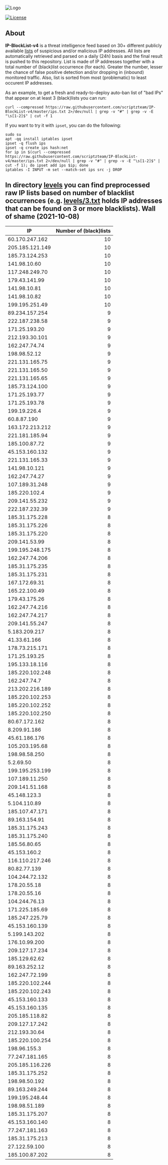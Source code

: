 ![Logo](https://i.imgur.com/PyKLAe7.png)

[![License](https://img.shields.io/badge/license-The_Unlicense-red.svg)](https://unlicense.org/)

About
----

**IP-BlockList-v4** is a threat intelligence feed based on 30+ different publicly available [lists](https://github.com/stamparm/maltrail) of suspicious and/or malicious IP addresses. All lists are automatically retrieved and parsed on a daily (24h) basis and the final result is pushed to this repository. List is made of IP addresses together with a total number of (black)list occurrence (for each). Greater the number, lesser the chance of false positive detection and/or dropping in (inbound) monitored traffic. Also, list is sorted from most (problematic) to least occurent IP addresses.

As an example, to get a fresh and ready-to-deploy auto-ban list of "bad IPs" that appear on at least 3 (black)lists you can run:

```
curl --compressed https://raw.githubusercontent.com/scriptzteam/IP-BlockList-v4/master/ips.txt 2>/dev/null | grep -v "#" | grep -v -E "\s[1-2]$" | cut -f 1
```

If you want to try it with `ipset`, you can do the following:

```
sudo su
apt -qq install iptables ipset
ipset -q flush ips
ipset -q create ips hash:net
for ip in $(curl --compressed https://raw.githubusercontent.com/scriptzteam/IP-BlockList-v4/master/ips.txt 2>/dev/null | grep -v "#" | grep -v -E "\s[1-2]$" | cut -f 1); do ipset add ips $ip; done
iptables -I INPUT -m set --match-set ips src -j DROP
```

In directory [levels](levels) you can find preprocessed raw IP lists based on number of blacklist occurrences (e.g. [levels/3.txt](levels/3.txt) holds IP addresses that can be found on 3 or more blacklists).
Wall of shame (2021-10-08)
----

|IP|Number of (black)lists|
|---|--:|
60.170.247.162|10
205.185.121.149|10
185.73.124.253|10
141.98.10.60|10
117.248.249.70|10
179.43.141.99|10
141.98.10.81|10
141.98.10.82|10
199.195.251.49|10
89.234.157.254|9
222.187.238.58|9
171.25.193.20|9
212.193.30.101|9
162.247.74.74|9
198.98.52.12|9
221.131.165.75|9
221.131.165.50|9
221.131.165.65|9
185.73.124.100|9
171.25.193.77|9
171.25.193.78|9
199.19.226.4|9
60.8.87.190|9
163.172.213.212|9
221.181.185.94|9
185.100.87.72|9
45.153.160.132|9
221.131.165.33|9
141.98.10.121|9
162.247.74.27|9
107.189.31.248|9
185.220.102.4|9
209.141.55.232|9
222.187.232.39|9
185.31.175.228|8
185.31.175.226|8
185.31.175.220|8
209.141.53.99|8
199.195.248.175|8
162.247.74.206|8
185.31.175.235|8
185.31.175.231|8
167.172.69.31|8
165.22.100.49|8
179.43.175.26|8
162.247.74.216|8
162.247.74.217|8
209.141.55.247|8
5.183.209.217|8
41.33.61.166|8
178.73.215.171|8
171.25.193.25|8
195.133.18.116|8
185.220.102.248|8
162.247.74.7|8
213.202.216.189|8
185.220.102.253|8
185.220.102.252|8
185.220.102.250|8
80.67.172.162|8
8.209.91.186|8
45.61.186.176|8
105.203.195.68|8
198.98.58.250|8
5.2.69.50|8
199.195.253.199|8
107.189.11.250|8
209.141.51.168|8
45.148.123.3|8
5.104.110.89|8
185.107.47.171|8
89.163.154.91|8
185.31.175.243|8
185.31.175.240|8
185.56.80.65|8
45.153.160.2|8
116.110.217.246|8
80.82.77.139|8
104.244.72.132|8
178.20.55.18|8
178.20.55.16|8
104.244.76.13|8
171.225.185.69|8
185.247.225.79|8
45.153.160.139|8
5.199.143.202|8
176.10.99.200|8
209.127.17.234|8
185.129.62.62|8
89.163.252.12|8
162.247.72.199|8
185.220.102.244|8
185.220.102.243|8
45.153.160.133|8
45.153.160.135|8
205.185.118.82|8
209.127.17.242|8
212.193.30.64|8
185.220.100.254|8
198.96.155.3|8
77.247.181.165|8
205.185.116.226|8
185.31.175.252|8
198.98.50.192|8
89.163.249.244|8
199.195.248.44|8
198.98.51.189|8
185.31.175.207|8
45.153.160.140|8
77.247.181.163|8
185.31.175.213|8
27.122.59.100|8
185.100.87.202|8
